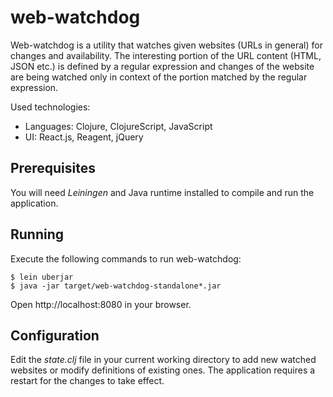 # web-watchdog

Web-watchdog is a utility that watches given websites (URLs in general) for
changes and availability. The interesting portion of the URL content (HTML,
JSON etc.) is defined by a regular expression and changes of the website are
being watched only in context of the portion matched by the regular expression.

Used technologies:

* Languages: Clojure, ClojureScript, JavaScript
* UI: React.js, Reagent, jQuery

## Prerequisites

You will need *Leiningen* and Java runtime installed to compile and run
the application.


## Running

Execute the following commands to run web-watchdog:

    $ lein uberjar
    $ java -jar target/web-watchdog-standalone*.jar

Open http://localhost:8080 in your browser.

## Configuration

Edit the *state.clj* file in your current working directory to add
new watched websites or modify definitions of existing ones. The
application requires a restart for the changes to take effect.
